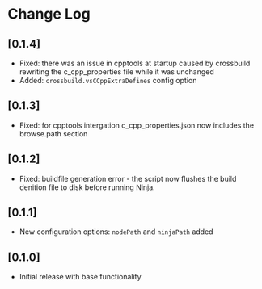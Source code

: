 # Change Log

## [0.1.4]
* Fixed: there was an issue in cpptools at startup caused by crossbuild rewriting the c_cpp_properties file while it was unchanged
* Added: `crossbuild.vsCCppExtraDefines` config option

## [0.1.3]
* Fixed: for cpptools intergation c_cpp_properties.json now includes the browse.path section

## [0.1.2]
* Fixed: buildfile generation error - the script now flushes the build denition file to disk before running Ninja.

## [0.1.1]
* New configuration options: `nodePath` and `ninjaPath` added

## [0.1.0]
* Initial release with base functionality
